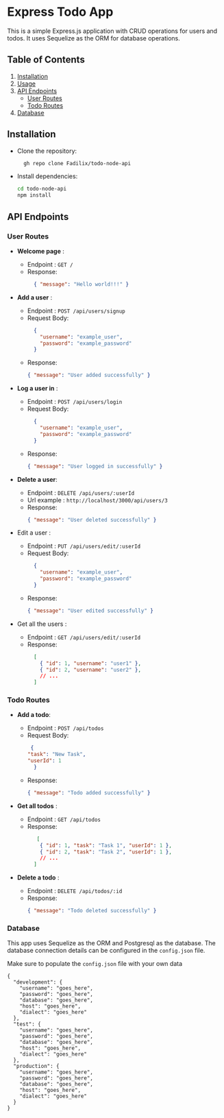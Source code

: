 # Express Todo App

This is a simple Express.js application with CRUD operations for users and todos. It uses Sequelize as the ORM for database operations.

## Table of Contents

1. [Installation](#installation)
2. [Usage](#usage)
3. [API Endpoints](#api-endpoints)
    - [User Routes](#user-routes)
    - [Todo Routes](#todo-routes)
4. [Database](#database)



## Installation
- Clone the repository:
  ```bash
    gh repo clone Fadilix/todo-node-api
  ```


- Install dependencies:
  ```bash
  cd todo-node-api
  npm install
  ```

## API Endpoints
### User Routes
* **Welcome page** :
  - Endpoint :  `GET /`
  - Response:
    ```json
      { "message": "Hello world!!!" }
    ```


* **Add a user** :
  - Endpoint :  `POST /api/users/signup`
  - Request Body:
    ```json
      {
        "username": "example_user",
        "password": "example_password"
      }
    ```
  - Response:
       ```json
    { "message": "User added successfully" }

    ```

* **Log a user in** :
  - Endpoint :  `POST /api/users/login`
  - Request Body:
    ```json
      {
        "username": "example_user",
        "password": "example_password"
      }
    ```
  - Response:
       ```json
    { "message": "User logged in successfully" }

    ```

* **Delete a user**:
  - Endpoint :  `DELETE /api/users/:userId`
  - Url example : `http://localhost/3000/api/users/3`
  - Response:
       ```json
    { "message": "User deleted successfully" }

    ```

* Edit a user :
  - Endpoint :  `PUT /api/users/edit/:userId`
  - Request Body:
    ```json
      {
        "username": "example_user",
        "password": "example_password"
      }
    ```
  - Response:
       ```json
    { "message": "User edited successfully" }

    ```


* Get all the users :
  - Endpoint :  `GET /api/users/edit/:userId`
  - Response:
    ```json
      [
        { "id": 1, "username": "user1" },
        { "id": 2, "username": "user2" },
        // ...
      ]

    ```

### Todo Routes

* **Add a todo**:
  - Endpoint :  `POST /api/todos`
  - Request Body:
    ```json
     {
    "task": "New Task",
    "userId": 1
      }
    ```
  - Response:
    ```json
    { "message": "Todo added successfully" }

    ```
* **Get all todos** :
  - Endpoint :  `GET /api/todos`
  - Response:
    ```json
       [
        { "id": 1, "task": "Task 1", "userId": 1 },
        { "id": 2, "task": "Task 2", "userId": 1 },
        // ...
      ]

    ```

* **Delete a todo** :
  - Endpoint :  `DELETE /api/todos/:id`
  - Response:
    ```json
    { "message": "Todo deleted successfully" }
    ```

### Database
This app uses Sequelize as the ORM and Postgresql as the database. The database connection details can be configured in the `config.json` file. 

Make sure to populate the `config.json` file with your own data
```
{
  "development": {
    "username": "goes_here",
    "password": "goes_here",
    "database": "goes_here",
    "host": "goes_here",
    "dialect": "goes_here"
  },
  "test": {
    "username": "goes_here",
    "password": "goes_here",
    "database": "goes_here",
    "host": "goes_here",
    "dialect": "goes_here"
  },
  "production": {
    "username": "goes_here",
    "password": "goes_here",
    "database": "goes_here",
    "host": "goes_here",
    "dialect": "goes_here"
  }
}

```
